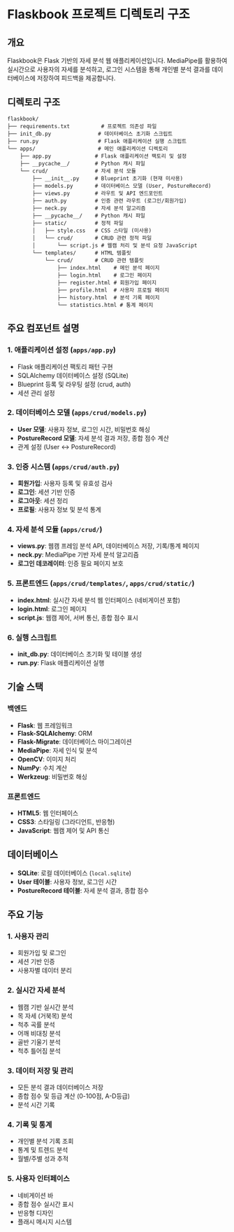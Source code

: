# Flaskbook 프로젝트 디렉토리 구조

## 개요
Flaskbook은 Flask 기반의 자세 분석 웹 애플리케이션입니다. MediaPipe를 활용하여 실시간으로 사용자의 자세를 분석하고, 로그인 시스템을 통해 개인별 분석 결과를 데이터베이스에 저장하여 피드백을 제공합니다.

## 디렉토리 구조

```
flaskbook/
├── requirements.txt          # 프로젝트 의존성 파일
├── init_db.py               # 데이터베이스 초기화 스크립트
├── run.py                   # Flask 애플리케이션 실행 스크립트
└── apps/                    # 메인 애플리케이션 디렉토리
    ├── app.py              # Flask 애플리케이션 팩토리 및 설정
    ├── __pycache__/        # Python 캐시 파일
    └── crud/               # 자세 분석 모듈
        ├── __init__.py     # Blueprint 초기화 (현재 미사용)
        ├── models.py       # 데이터베이스 모델 (User, PostureRecord)
        ├── views.py        # 라우트 및 API 엔드포인트
        ├── auth.py         # 인증 관련 라우트 (로그인/회원가입)
        ├── neck.py         # 자세 분석 알고리즘
        ├── __pycache__/    # Python 캐시 파일
        ├── static/         # 정적 파일
        │   ├── style.css   # CSS 스타일 (미사용)
        │   └── crud/       # CRUD 관련 정적 파일
        │       └── script.js # 웹캠 처리 및 분석 요청 JavaScript
        └── templates/      # HTML 템플릿
            └── crud/       # CRUD 관련 템플릿
                ├── index.html    # 메인 분석 페이지
                ├── login.html    # 로그인 페이지
                ├── register.html # 회원가입 페이지
                ├── profile.html  # 사용자 프로필 페이지
                ├── history.html  # 분석 기록 페이지
                └── statistics.html # 통계 페이지
```

## 주요 컴포넌트 설명

### 1. 애플리케이션 설정 (`apps/app.py`)
- Flask 애플리케이션 팩토리 패턴 구현
- SQLAlchemy 데이터베이스 설정 (SQLite)
- Blueprint 등록 및 라우팅 설정 (crud, auth)
- 세션 관리 설정

### 2. 데이터베이스 모델 (`apps/crud/models.py`)
- **User 모델**: 사용자 정보, 로그인 시간, 비밀번호 해싱
- **PostureRecord 모델**: 자세 분석 결과 저장, 종합 점수 계산
- 관계 설정 (User ↔ PostureRecord)

### 3. 인증 시스템 (`apps/crud/auth.py`)
- **회원가입**: 사용자 등록 및 유효성 검사
- **로그인**: 세션 기반 인증
- **로그아웃**: 세션 정리
- **프로필**: 사용자 정보 및 분석 통계

### 4. 자세 분석 모듈 (`apps/crud/`)
- **views.py**: 웹캠 프레임 분석 API, 데이터베이스 저장, 기록/통계 페이지
- **neck.py**: MediaPipe 기반 자세 분석 알고리즘
- **로그인 데코레이터**: 인증 필요 페이지 보호

### 5. 프론트엔드 (`apps/crud/templates/`, `apps/crud/static/`)
- **index.html**: 실시간 자세 분석 웹 인터페이스 (네비게이션 포함)
- **login.html**: 로그인 페이지
- **script.js**: 웹캠 제어, 서버 통신, 종합 점수 표시

### 6. 실행 스크립트
- **init_db.py**: 데이터베이스 초기화 및 테이블 생성
- **run.py**: Flask 애플리케이션 실행

## 기술 스택

### 백엔드
- **Flask**: 웹 프레임워크
- **Flask-SQLAlchemy**: ORM
- **Flask-Migrate**: 데이터베이스 마이그레이션
- **MediaPipe**: 자세 인식 및 분석
- **OpenCV**: 이미지 처리
- **NumPy**: 수치 계산
- **Werkzeug**: 비밀번호 해싱

### 프론트엔드
- **HTML5**: 웹 인터페이스
- **CSS3**: 스타일링 (그라디언트, 반응형)
- **JavaScript**: 웹캠 제어 및 API 통신

## 데이터베이스
- **SQLite**: 로컬 데이터베이스 (`local.sqlite`)
- **User 테이블**: 사용자 정보, 로그인 시간
- **PostureRecord 테이블**: 자세 분석 결과, 종합 점수

## 주요 기능

### 1. 사용자 관리
- 회원가입 및 로그인
- 세션 기반 인증
- 사용자별 데이터 분리

### 2. 실시간 자세 분석
- 웹캠 기반 실시간 분석
- 목 자세 (거북목) 분석
- 척추 곡률 분석
- 어깨 비대칭 분석
- 골반 기울기 분석
- 척추 틀어짐 분석

### 3. 데이터 저장 및 관리
- 모든 분석 결과 데이터베이스 저장
- 종합 점수 및 등급 계산 (0-100점, A-D등급)
- 분석 시간 기록

### 4. 기록 및 통계
- 개인별 분석 기록 조회
- 통계 및 트렌드 분석
- 월별/주별 성과 추적

### 5. 사용자 인터페이스
- 네비게이션 바
- 종합 점수 실시간 표시
- 반응형 디자인
- 플래시 메시지 시스템 